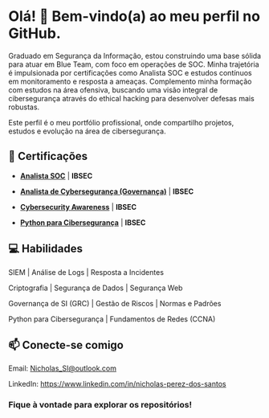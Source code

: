 # Olá! 👋 Bem-vindo(a) ao meu perfil no GitHub.

Graduado em Segurança da Informação, estou construindo uma base sólida para atuar em Blue Team, com foco em operações de SOC. Minha trajetória é impulsionada por certificações como Analista SOC e estudos contínuos em monitoramento e resposta a ameaças. Complemento minha formação com estudos na área ofensiva, buscando uma visão integral de cibersegurança através do ethical hacking para desenvolver defesas mais robustas.

Este perfil é o meu portfólio profissional, onde compartilho projetos, estudos e evolução na área de cibersegurança.

## 💾 Certificações
- [**Analista SOC**](certs/Analista_SOC.jpg) | **IBSEC**

- [**Analista de Cybersegurança (Governança)**](certs/Analista_de_Cibersegurança_(Governança).jpg) | **IBSEC**

- [**Cybersecurity Awareness**](certs/Boas_práticas_de_cibersegurança.jpg) | **IBSEC**

- [**Python para Cibersegurança**](certs/Python_para_Cybersegurança.jpeg) | **IBSEC**

## 💻 Habilidades
SIEM | Análise de Logs | Resposta a Incidentes

Criptografia | Segurança de Dados | Segurança Web

Governança de SI (GRC) | Gestão de Riscos | Normas e Padrões

Python para Cibersegurança | Fundamentos de Redes (CCNA)

## 📫 Conecte-se comigo
Email: Nicholas_SI@outlook.com

LinkedIn: https://www.linkedin.com/in/nicholas-perez-dos-santos






### Fique à vontade para explorar os repositórios!

<!--
**NicholasPerezSI/NicholasPerezSI** is a ✨ _special_ ✨ repository because its `README.md` (this file) appears on your GitHub profile.

Here are some ideas to get you started:

- 🔭 I’m currently working on ...
- 🌱 I’m currently learning ...
- 👯 I’m looking to collaborate on ...
- 🤔 I’m looking for help with ...
- 💬 Ask me about ...
- 📫 How to reach me: ...
- 😄 Pronouns: ...
- ⚡ Fun fact: ...
-->
